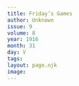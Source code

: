 ```yaml
---
title: Friday’s Games
author: Unknown
issue: 9
volume: 8
year: 1916
month: 31
day: V
tags:
layout: page.njk
image:
---
```


